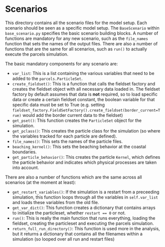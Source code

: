 # Scenarios

This directory contains all the scenario files for the model setup. Each scenario should be seen as a specific model setup. The `BaseScenario` within `base_scenario.py` specifies
the basic scenario building blocks. A number of functions are mandatory for any new scenario, such as the `file_names` function that sets the names of the output files. There are
also a number of functions that are the same for all scenarios, such as `run()` to actually execute the parcels simulation.

The basic mandatory components for any scenario are:
- `var_list`: This is a list containing the various variables that need to be added to the `parcels.ParticleSet`.
- `create_fieldset()`: This is a function that calls the fieldset factory and creates the fieldset object with all necessary data loaded in. The fieldset factory by default assumes
that data is **not** required, so to load specific data or create a certain fieldset constant, the boolean variable for that specific data must be set to True (e.g. 
setting `fieldset_factory.FieldSetFactory().create_fieldset(border_current=True)` would add the border current data to the fieldset)
- `get_pset()`: This function creates the `ParticleSet` object for the simulation.
- `get_pclass()`: This creates the particle class for the simulation (so where the variables tracked for each particle are defined).
- `file_names()`: This sets the names of the particle files.
- `beaching_kernel()`: This sets the beaching behavior at the coastal boundaries.
- `get_particle_behavior()`: This creates the particle `Kernel`, which defines the particle behavior and indicates which physical processes are taken into account.

There are also a number of functions which are the same across all scenarios (at the moment at least):
- `get_restart_variables()`: If the simulation is a restart from a preceeding simulation, this function loops through all the variables in `self.var_list` and loads these variables
from the old file.
- `get_var_dict()`: This function creates a dictionary that contains arrays to initialize the particleset, whether `restart == 0` or not.
- `run()`: This is really the main function that runs everything, loading the fieldset, creating the particleset and executing the parcels simulation. 
- `return_full_run_directory()`: This function is used more in the analysis, but it returns a dictionary that contains all the filenames within a simulation (so looped over all 
run and restart files)
